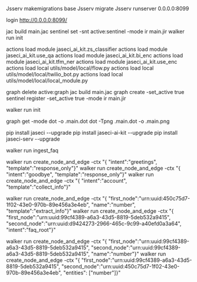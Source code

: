 Jsserv makemigrations base
Jsserv migrate
Jsserv runserver 0.0.0.0:8099

login http://0.0.0.0:8099/

jac build main.jac
sentinel set -snt active:sentinel -mode ir main.jir
walker run init



actions load module jaseci_ai_kit.zs_classifier
actions load module jaseci_ai_kit.use_qa
actions load module jaseci_ai_kit.bi_enc
actions load module jaseci_ai_kit.tfm_ner
actions load module jaseci_ai_kit.use_enc
actions load local utils/model/local/flow.py
actions load local utils/model/local/twilio_bot.py
actions load local utils/model/local/local_module.py

graph delete active:graph
jac build main.jac
graph create -set_active true
sentinel register -set_active true -mode ir main.jir

walker run init


graph get -mode dot -o .main.dot
dot -Tpng .main.dot -o .main.png

pip install jaseci --upgrade
pip install jaseci-ai-kit --upgrade
pip install jaseci-serv --upgrade



walker run ingest_faq

walker run create_node_and_edge -ctx "{ \"intent\":\"greetings\",   \"template\":\"response_only\"}"
walker run create_node_and_edge -ctx "{ \"intent\":\"goodbye\",     \"template\":\"response_only\"}"
walker run create_node_and_edge -ctx "{ \"intent\":\"account\",     \"template\":\"collect_info\"}"

walker run create_node_and_edge -ctx "{ \"first_node\":\"urn:uuid:450c75d7-1f02-43e0-970b-89e456a3e4eb\",   \"name\":\"number\", \"template\":\"extract_info\"}"
walker run create_node_and_edge -ctx "{ \"first_node\":\"urn:uuid:99cf4389-a6a3-43d5-8819-5deb532a9415\",   \"second_node\":\"urn:uuid:d9424273-2966-465c-9c99-a40efd0a3a64\", \"intent\":\"faq_root\"}"

walker run create_node_and_edge -ctx "{ \"first_node\":\"urn:uuid:99cf4389-a6a3-43d5-8819-5deb532a9415\",   \"second_node\":\"urn:uuid:99cf4389-a6a3-43d5-8819-5deb532a9415\", \"name\":\"number\"}"
walker run create_node_and_edge -ctx "{ \"first_node\":\"urn:uuid:99cf4389-a6a3-43d5-8819-5deb532a9415\",   \"second_node\":\"urn:uuid:450c75d7-1f02-43e0-970b-89e456a3e4eb\", \"entities\": [\"number\"]}"



